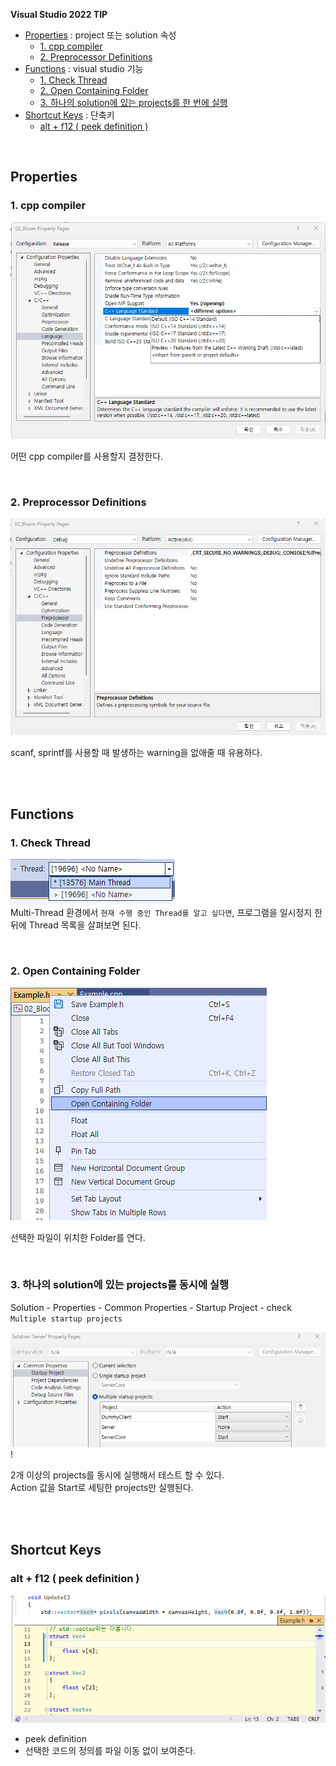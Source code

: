 **Visual Studio 2022 TIP**
- [Properties](#properties) : project 또는 solution 속성
  - [1. cpp compiler](#1-cpp-compiler)
  - [2. Preprocessor Definitions](#2-preprocessor-definitions)
- [Functions](#functions) : visual studio 기능
  - [1. Check Thread](#1-check-thread)
  - [2. Open Containing Folder](#2-open-containing-folder)
  - [3. 하나의 solution에 있는 projects를 한 번에 실행](#3-하나의-solution에-있는-projects를-한-번에-실행)
- [Shortcut Keys](#shortcut-keys) : 단축키
  - [alt + f12 ( peek definition )](#alt--f12--peek-definition-)

<br>

## Properties
### 1. cpp compiler
![change compiler](VisualStudio_Images/determine_compiler.png)

어떤 cpp compiler를 사용할지 결정한다.

<br>

### 2. Preprocessor Definitions
![edit preprocessor](VisualStudio_Images/preprocessor.png)

scanf, sprintf를 사용할 때 발생하는 warning을 없애줄 때 유용하다.

<br>
<br>

## Functions
### 1. Check Thread
![alt text](VisualStudio_Images/Check_Thread.png)<br>
Multi-Thread 환경에서 `현재 수행 중인 Thread를 알고 싶다면`, 프로그램을 일시정지 한 뒤에 Thread 목록을 살펴보면 된다.<br>

<br>

### 2. Open Containing Folder
![open containing folder](VisualStudio_Images/open_containing_folder.png)

선택한 파일이 위치한 Folder를 연다.

<br>

### 3. 하나의 solution에 있는 projects를 동시에 실행
Solution - Properties - Common Properties - Startup Project - check `Multiple startup projects`<br>

![alt text](/6_CS/GameServer/Images/Set_Multiple_projects.png)!

2개 이상의 projects를 동시에 실행해서 테스트 할 수 있다.<br>
Action 값을 Start로 세팅한 projects만 실행된다.<br>

<br>
<br>

## Shortcut Keys
### alt + f12 ( peek definition )
![예시 이미지](VisualStudio_Images/peek_definition.png)
  - peek definition
  - 선택한 코드의 정의를 파일 이동 없이 보여준다.
